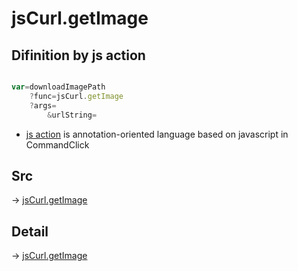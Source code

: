 # jsCurl.getImage

## Difinition by js action

```js.js

var=downloadImagePath
	?func=jsCurl.getImage
	?args=
		&urlString=
```

- [js action]() is annotation-oriented language based on javascript in CommandClick

## Src

-> [jsCurl.getImage](https://github.com/puutaro/CommandClick/blob/master/app/src/main/java/com/puutaro/commandclick/fragment_lib/terminal_fragment/js_interface/JsCurl.kt#L133)

## Detail

-> [jsCurl.getImage](https://github.com/puutaro/CommandClick/blob/master/md/developer/js_interface/details/JsCurl/getImage.md)
